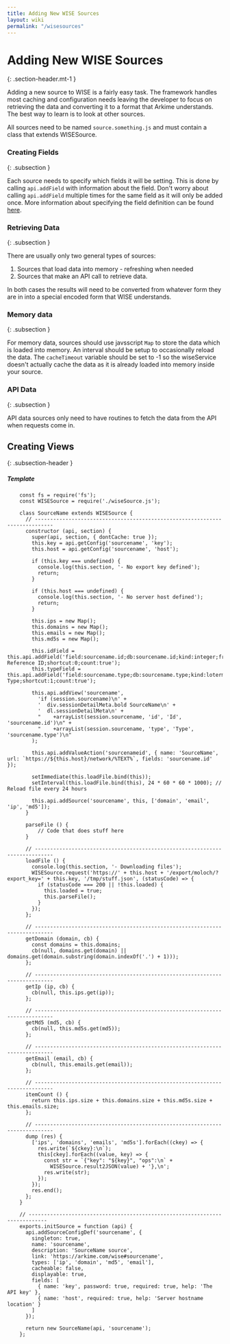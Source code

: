 ```yaml
---
title: Adding New WISE Sources
layout: wiki
permalink: "/wisesources"
---
```


<div class="full-height-and-width-container with-footer p-3" markdown="1">

# Adding New WISE Sources
{: .section-header.mt-1 }

Adding a new source to WISE is a fairly easy task.  The framework handles most caching and configuration needs leaving the developer to focus on retrieving the data and converting it to a format that Arkime understands.  The best way to learn is to look at other sources.

All sources need to be named `source.something.js` and must contain a class that extends WISESource.

### Creating Fields
{: .subsection }

Each source needs to specify which fields it will be setting.  This is done by calling `api.addField` with information about the field.  Don't worry about calling `api.addField` multiple times for the same field as it will only be added once.  More information about specifying the field definition can be found [here](taggerformat).

### Retrieving Data
{: .subsection }

There are usually only two general types of sources:
1. Sources that load data into memory - refreshing when needed
2. Sources that make an API call to retrieve data.

In both cases the results will need to be converted from whatever form they are in into a special encoded form that WISE understands.

### Memory data
{: .subsection }

For memory data, sources should use javsscript `Map` to store the data which is loaded into memory.  An interval should be setup to occasionally reload the data.  The `cacheTimeout` variable should be set to -1 so the wiseService doesn't actually cache the data as it is already loaded into memory inside your source.

### API Data
{: .subsection }

API data sources only need to have routines to fetch the data from the API when requests come in.

## Creating Views
{: .subsection-header }

##### Template

```
    const fs = require('fs');
    const WISESource = require('./wiseSource.js');

    class SourceName extends WISESource {
      // ----------------------------------------------------------------------------
      constructor (api, section) {
        super(api, section, { dontCache: true });
        this.key = api.getConfig('sourcename', 'key');
        this.host = api.getConfig('sourcename', 'host');

        if (this.key === undefined) {
          console.log(this.section, '- No export key defined');
          return;
        }

        if (this.host === undefined) {
          console.log(this.section, '- No server host defined');
          return;
        }

        this.ips = new Map();
        this.domains = new Map();
        this.emails = new Map();
        this.md5s = new Map();

        this.idField = this.api.addField('field:sourcename.id;db:sourcename.id;kind:integer;friendly:Id;help:SourceName Reference ID;shortcut:0;count:true');
        this.typeField = this.api.addField('field:sourcename.type;db:sourcename.type;kind:lotermfield;friendly:Type;help:Indicator Type;shortcut:1;count:true');

        this.api.addView('sourcename',
          'if (session.sourcename)\n' +
          '  div.sessionDetailMeta.bold SourceName\n' +
          '  dl.sessionDetailMeta\n' +
          "    +arrayList(session.sourcename, 'id', 'Id', 'sourcename.id')\n" +
          "    +arrayList(session.sourcename, 'type', 'Type', 'sourcename.type')\n"
        );

        this.api.addValueAction('sourcenameid', { name: 'SourceName', url: `https://${this.host}/network/%TEXT%`, fields: 'sourcename.id' });

        setImmediate(this.loadFile.bind(this));
        setInterval(this.loadFile.bind(this), 24 * 60 * 60 * 1000); // Reload file every 24 hours

        this.api.addSource('sourcename', this, ['domain', 'email', 'ip', 'md5']);
      }

      parseFile () {
          // Code that does stuff here
      }

      // ----------------------------------------------------------------------------
      loadFile () {
        console.log(this.section, '- Downloading files');
        WISESource.request('https://' + this.host + '/export/moloch/?export_key=' + this.key, '/tmp/stuff.json', (statusCode) => {
          if (statusCode === 200 || !this.loaded) {
            this.loaded = true;
            this.parseFile();
          }
        });
      };

      // ----------------------------------------------------------------------------
      getDomain (domain, cb) {
        const domains = this.domains;
        cb(null, domains.get(domain) || domains.get(domain.substring(domain.indexOf('.') + 1)));
      };

      // ----------------------------------------------------------------------------
      getIp (ip, cb) {
        cb(null, this.ips.get(ip));
      };

      // ----------------------------------------------------------------------------
      getMd5 (md5, cb) {
        cb(null, this.md5s.get(md5));
      };

      // ----------------------------------------------------------------------------
      getEmail (email, cb) {
        cb(null, this.emails.get(email));
      };

      // ----------------------------------------------------------------------------
      itemCount () {
        return this.ips.size + this.domains.size + this.md5s.size + this.emails.size;
      };

      // ----------------------------------------------------------------------------
      dump (res) {
        ['ips', 'domains', 'emails', 'md5s'].forEach((ckey) => {
          res.write(`${ckey}:\n`);
          this[ckey].forEach((value, key) => {
            const str = `{"key": "${key}", "ops":\n` +
              WISESource.result2JSON(value) + '},\n';
            res.write(str);
          });
        });
        res.end();
      };
    }

    // ----------------------------------------------------------------------------
    exports.initSource = function (api) {
      api.addSourceConfigDef('sourcename', {
        singleton: true,
        name: 'sourcename',
        description: 'SourceName source',
        link: 'https://arkime.com/wise#sourcename',
        types: ['ip', 'domain', 'md5', 'email'],
        cacheable: false,
        displayable: true,
        fields: [
          { name: 'key', password: true, required: true, help: 'The API key' },
          { name: 'host', required: true, help: 'Server hostname location' }
        ]
      });

      return new SourceName(api, 'sourcename');
    };
```

</div>
